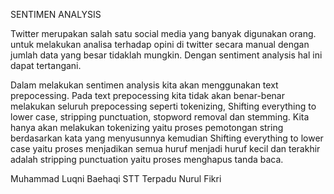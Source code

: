 SENTIMEN ANALYSIS 

Twitter merupakan salah satu social media yang banyak digunakan orang. untuk melakukan analisa terhadap opini di twitter secara manual dengan jumlah data yang besar tidaklah mungkin. Dengan sentiment analysis hal ini dapat tertangani.

Dalam melakukan sentimen analysis kita akan menggunakan text prepocessing.
Pada text prepocessing kita tidak akan benar-benar melakukan seluruh prepocessing seperti tokenizing, Shifting everything to lower case, stripping punctuation, stopword removal dan stemming. Kita hanya akan melakukan tokenizing yaitu proses pemotongan string berdasarkan kata yang menyusunnya kemudian Shifting everything to lower case yaitu proses menjadikan semua huruf menjadi huruf kecil dan terakhir adalah stripping punctuation yaitu proses menghapus tanda baca.

Muhammad Luqni Baehaqi 
STT Terpadu Nurul Fikri
